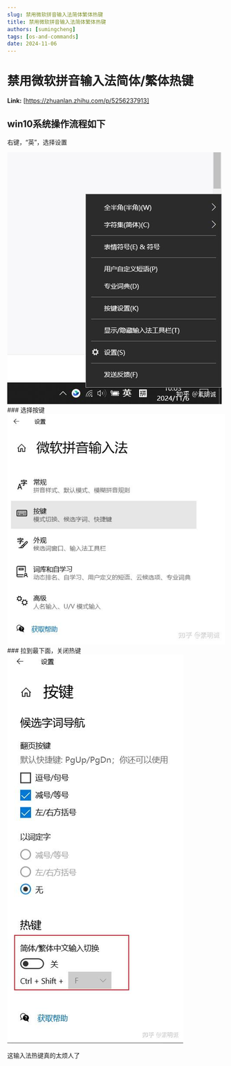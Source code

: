 ```yaml
---
slug: 禁用微软拼音输入法简体繁体热键
title: 禁用微软拼音输入法简体繁体热键
authors: [sumingcheng]
tags: [os-and-commands]
date: 2024-11-06
---
```


# 禁用微软拼音输入法简体/繁体热键



 **Link:** [https://zhuanlan.zhihu.com/p/5256237913]

## win10系统操作流程如下  

右键，“英”，选择设置

![ad12454645bee928f2d78b355cbc8a87](../image/ad12454645bee928f2d78b355cbc8a87.jpg)### 选择按键  
![2d725c9fb01b2524b2b163ec255a5e84](../image/2d725c9fb01b2524b2b163ec255a5e84.jpg)### 拉到最下面，关闭热键  
![ce0c321927f219d6c5021e3fb633ea5f](../image/ce0c321927f219d6c5021e3fb633ea5f.jpg)

这输入法热键真的太烦人了